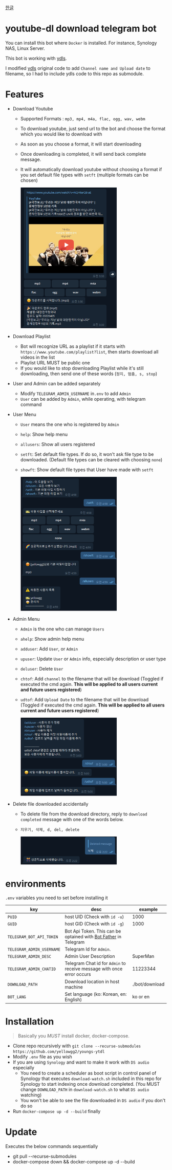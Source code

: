 [한글](README.md)

# youtube-dl download telegram bot

You can install this bot where `Docker` is installed. For instance, Synology NAS, Linux Server.

This bot is working with [ydls](https://hub.docker.com/r/mwader/ydls/dockerfile).

I modified [ydls](https://hub.docker.com/r/mwader/ydls/dockerfile) original code to add `Channel name and Upload date` to filename, so I had to include ydls code to this repo as submodule.

# Features

- Download Youtube

  - Supported Formats : `mp3, mp4, m4a, flac, ogg, wav, webm`
  - To download youtube, just send url to the bot and choose the format which you would like to download with
  - As soon as you choose a format, it will start downloading
  - Once downloading is completed, it will send back complete message.
  - It will automatically download youtube without choosing a format if you set default file types with `setft` (multiple formats can be chosen)

    <img src="./screenshots/download_tube.png" alt="drawing" width="300"/>

- Download Playlist

  - Bot will recognize URL as a playlist if it starts with `https://www.youtube.com/playlist?list`, then starts download all videos in the list
  - Playlist URL MUST be public one
  - If you would like to stop downloading Playlist while it's still downloading, then send one of these words (`정지, 멈춤, s, stop`)

- User and Admin can be added separately

  - Modify `TELEGRAM_ADMIN_USERNAME` in`.env` to add `Admin`
  - `User` can be added by `Admin`, while operating, with telegram command

- User Menu

  - `User` means the one who is registered by `Admin`
  - `help`: Show help menu
  - `allusers`: Show all users registered
  - `setft`: Set default file types. If do so, it won't ask file type to be downloaded. (Default file types can be cleared with choosing `none`)
  - `showft`: Show default file types that User have made with `setft`

    <img src="./screenshots/user_menu.png" alt="drawing" width="300"/>

- Admin Menu

  - `Admin` is the one who can manage `Users`
  - `ahelp`: Show admin help menu
  - `adduser`: Add `User`, or `Admin`
  - `upuser`: Update `User` or `Admin` info, especially description or user type
  - `deluser`: Delete `User`
  - `chtof`: Add `channel` to the filename that will be download (Toggled if executed the cmd again. **This will be applied to all users current and future users registered**)
  - `udtof`: Add `Upload Date` to the filename that will be download (Toggled if executed the cmd again. **This will be applied to all users current and future users registered**)

    <img src="./screenshots/admin_menu.png" alt="drawing" width="300"/>

- Delete file downloaded accidentally

  - To delete file from the download directory, reply to `download completed` message with one of the words below.
  - `지우기, 삭제, d, del, delete`

    <img src="./screenshots/delete_file.png" alt="drawing" width="300"/>

# environments

`.env` variables you need to set before installing it

| key                       | desc                                                                                      | example        |
| ------------------------- | ----------------------------------------------------------------------------------------- | -------------- |
| `PUID`                    | host UID (Check with `id -u`)                                                             | 1000           |
| `GUID`                    | host GID (Check with `id -g`)                                                             | 1000           |
| `TELEGRAM_BOT_API_TOKEN`  | Bot Api Token. This can be optained with [Bot Father](https://t.me/botfather) in Telegram |                |
| `TELEGRAM_ADMIN_USERNAME` | Telegram Id for `Admin`.                                                                  |                |
| `TELEGRAM_ADMIN_DESC`     | Admin User Description                                                                    | SuperMan       |
| `TELEGRAM_ADMIN_CHATID`   | Telegram Chat id for `Admin` to receive message with once error occurs                    | 11223344       |
| `DOWNLOAD_PATH`           | Download location in host machine                                                         | ./bot/download |
| `BOT_LANG`                | Set language (ko: Korean, en: English)                                                    | ko or en       |

# Installation

> Basically you _MUST_ install docker, docker-compose.

- Clone repo recursively with `git clone --recurse-submodules https://github.com/yellowgg2/youngs-ytdl`
- Modify `.env` file as you wish
- If you are using `Synology` and want to make it work with `DS audio` especially
  - You need to create a scheduler as boot script in control panel of Synology that executes `download-watch.sh` included in this repo for Synology to start indexing once download completed. (You MUST change `DOWNLOAD_PATH` in `download-watch.sh` to what `DS audio` watching)
  - You won't be able to see the file downloaded in `DS audio` if you don't do so
- Run `docker-compose up -d --build` finally

# Update

Executes the below commands sequentially

- git pull --recurse-submodules
- docker-compose down && docker-compose up -d --build
